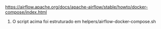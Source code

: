 https://airflow.apache.org/docs/apache-airflow/stable/howto/docker-compose/index.html

1. O script acima foi estruturado em helpers/airflow-docker-compose.sh